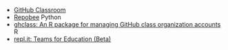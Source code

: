 * [GitHub Classroom](https://classroom.github.com/help/)
* [Repobee](https://repobee.readthedocs.io/en/stable/fundamentals.html) Python
* [ghclass: An R package for managing GitHub class organization accounts](https://rundel.github.io/ghclass/) R
* [repl.it: Teams for Education (Beta)](https://docs.repl.it/classrooms/teams_for_education)
